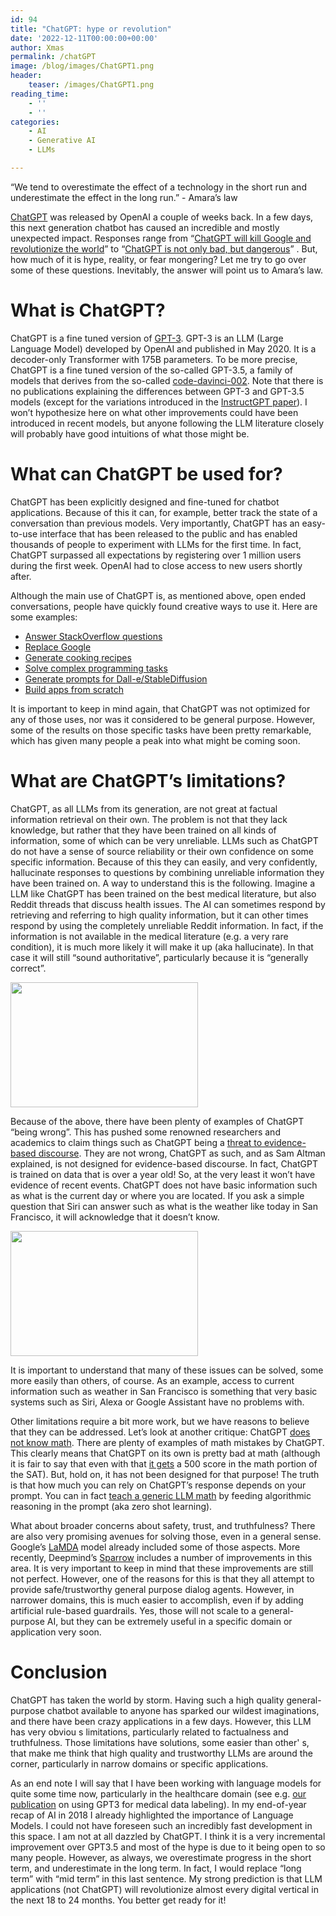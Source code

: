```yaml
---
id: 94
title: "ChatGPT: hype or revolution"
date: '2022-12-11T00:00:00+00:00'
author: Xmas
permalink: /chatGPT
image: /blog/images/ChatGPT1.png
header:
    teaser: /images/ChatGPT1.png
reading_time:
    - ''
    - ''
categories:
    - AI
    - Generative AI
    - LLMs

---
```



“We tend to overestimate the effect of a technology in the short run and underestimate the effect in the long run.” - Amara’s law

[ChatGPT](https://openai.com/blog/chatgpt/) was released by OpenAI a couple of weeks back. In a few days, this next generation chatbot 
has caused an incredible and mostly unexpected impact. Responses range from “[ChatGPT will kill Google and revolutionize the world](https://twitter.com/jdjkelly/status/1598021488795586561)”  to 
“[ChatGPT is not only bad, but dangerous](https://medium.com/@guruduth.banavar/chatgpts-deep-fake-text-generation-is-a-threat-to-evidence-based-discourse-c096164207e0)” . 
But, how much of it is hype, reality, or fear mongering? Let me try to go over some of these questions. 
Inevitably, the answer will point us to Amara’s law.

# What is ChatGPT?	

ChatGPT is a fine tuned version of [GPT-3](https://amatriain.net/blog/transformer-models-an-introduction-and-catalog-2d1e9039f376/#GPT3). 
GPT-3 is an LLM (Large Language Model) developed by OpenAI and published in May 2020. It is a decoder-only Transformer with 175B parameters. 
To be more precise, ChatGPT is a fine tuned version of the so-called GPT-3.5, a family of models that derives from the so-called [code-davinci-002](https://beta.openai.com/docs/model-index-for-researchers). 
Note that there is no publications explaining the differences between GPT-3 and GPT-3.5 models (except for the variations introduced in the 
[InstructGPT paper](https://arxiv.org/abs/2203.02155)). I won’t hypothesize here on what other improvements could have been introduced in recent models, 
but anyone following the LLM literature closely will probably have good intuitions of what those might be.

# What can ChatGPT be used for?

ChatGPT has been explicitly designed and fine-tuned for chatbot applications. Because of this it can, for example, better track the state of a 
conversation than previous models. Very importantly, ChatGPT has an easy-to-use interface that has been released to the public and has enabled 
thousands of people to experiment with LLMs for the first time. In fact, ChatGPT surpassed all expectations by registering over 1 million users during
the first week. OpenAI had to close access to new users shortly after.

Although the main use of ChatGPT is, as mentioned above, open ended conversations, people have quickly found creative ways to use it. Here are some examples:

* [Answer StackOverflow questions](https://twitter.com/christophmolnar/status/1598250997939597312)
* [Replace Google](https://twitter.com/jdjkelly/status/1598021488795586561)
* [Generate cooking recipes](https://twitter.com/stephsmithio/status/1598920887029628928)
* [Solve complex programming tasks](https://twitter.com/goodside/status/1598129631609380864)
* [Generate prompts for Dall-e/StableDiffusion](https://twitter.com/guyp/status/1598020781065527296)
* [Build apps from scratch](https://twitter.com/packym/status/1598405769669771264)

It is important to keep in mind again, that ChatGPT was not optimized for any of those uses, nor was it considered to be general purpose. However, some of the results on those specific tasks have been pretty remarkable, which has given many people a peak into what might be coming soon.

# What are ChatGPT’s limitations?

ChatGPT, as all LLMs from its generation, are not great at factual information retrieval on their own. The problem is not that they 
lack knowledge, but rather that they have been trained on all kinds of information, some of which can be very unreliable. LLMs such as 
ChatGPT do not have a sense of source reliability or their own confidence on some specific information. Because of this they can easily, 
and very confidently, hallucinate responses to questions by combining unreliable information they have been trained on. A way to understand 
this is the following. Imagine a LLM like ChatGPT has been trained on the best medical literature, but also Reddit threads that discuss health 
issues. The AI can sometimes respond by retrieving and referring to high quality information, but it can other times respond by using the completely 
unreliable Reddit information. In fact, if the information is not available in the medical literature (e.g. a very rare condition), it is much more 
likely it will make it up (aka hallucinate). In that case it will still “sound authoritative”, particularly because it is “generally correct”.

<img src="/blog/images/CharGPT2.png"  width="300" height="200">

Because of the above, there have been plenty of examples of ChatGPT “being wrong”. This has pushed some renowned researchers and academics 
to claim things such as ChatGPT being a [threat to evidence-based discourse](https://medium.com/@guruduth.banavar/chatgpts-deep-fake-text-generation-is-a-threat-to-evidence-based-discourse-c096164207e0).
They are not wrong, ChatGPT as such, and as Sam Altman explained,
is not designed for evidence-based discourse. In fact, ChatGPT is trained on data that is over a year old! So, at the very least it won’t have
evidence of recent events. ChatGPT does not have basic information such as what is the current day or where you are located. If you ask a simple 
question that Siri can answer such as what is the weather like today in San Francisco, it will acknowledge that it doesn’t know.

<img src="/blog/images/ChatGPT3.png"  width="300" height="200">

It is important to understand that many of these issues can be solved, some more easily than others, of course. As an example, 
access to current information such as weather in San Francisco is something that very basic systems such as Siri, Alexa or Google Assistant 
have no problems with. 

Other limitations require a bit more work, but we have reasons to believe that they can be addressed. Let’s look at another critique: ChatGPT 
[does not know math](https://hariprasadblogs.medium.com/testing-chatgpt-in-mathematics-can-chatgpt-fe73c20b2c6d). There are plenty of examples of math mistakes by ChatGPT. This clearly means that ChatGPT on its own is pretty bad at math 
(although it is fair to say that even with that [it gets](https://twitter.com/davidtsong/status/1598767389390573569) a 500 score in the math portion of
the SAT). But, hold on, it has not been designed for that purpose! The truth is that how much you can rely on ChatGPT’s response depends on your prompt.
You can in fact [teach a generic LLM math](https://arxiv.org/abs/2211.09066) by feeding algorithmic reasoning in the prompt (aka zero shot learning).

What about broader concerns about safety, trust, and truthfulness? There are also very promising avenues for solving those, even in a general sense. 
Google’s [LaMDA](https://blog.google/technology/ai/lamda/) model already included some of those aspects. More recently, Deepmind’s [Sparrow](https://www.deepmind.com/blog/building-safer-dialogue-agents) 
includes a number of improvements in this area. It is very important to keep in mind that these improvements are still not perfect. However, one of the reasons for this is that they all attempt to provide safe/trustworthy general purpose dialog agents. However, in narrower domains, this is much easier to accomplish, even if by adding artificial rule-based guardrails. Yes, those will not scale to a general-purpose AI, but they can be extremely useful in a specific domain or application very soon.

# Conclusion

ChatGPT has taken the world by storm. Having such a high quality general-purpose chatbot available to anyone has 
sparked our wildest imaginations, and there have been crazy applications in a few days. However, this LLM has very obviou
s limitations, particularly related to factualness and truthfulness. Those limitations have solutions, some easier than other'
s, that make me think that high quality and trustworthy LLMs are around the corner, particularly in narrow domains or specific applications.

As an end note I will say that I have been working with language models for quite some time now, particularly in the healthcare domain 
(see e.g. [our publication](https://proceedings.mlr.press/v149/chintagunta21a.html) on using GPT3 for medical data labeling). In my end-of-year recap of AI in 2018 I already highlighted the importance of Language Models. I could not have foreseen such an incredibly fast development in this space. I am not at all dazzled by ChatGPT. I think it is a very incremental improvement over GPT3.5 and most of the hype is due to it being open to so many people. However, as always, we overestimate progress in the short term, and underestimate in the long term. In fact, I would replace “long term” with “mid term” in this last sentence. My strong prediction is that LLM applications (not ChatGPT) will revolutionize almost every digital vertical in the next 18 to 24 months. You better get ready for it!

